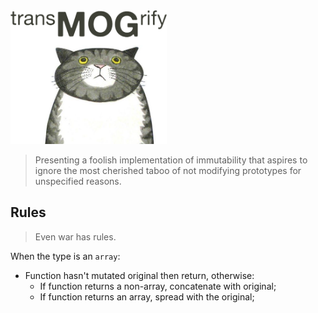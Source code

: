 <img src="media/logo.png" alt="Transmogrify" width="250" />

> Presenting a foolish implementation of immutability that aspires to ignore the most cherished taboo of not modifying prototypes for unspecified reasons.

## Rules

> Even war has rules.

When the type is an `array`:

* Function hasn't mutated original then return, otherwise:
  * If function returns a non-array, concatenate with original;
  * If function returns an array, spread with the original;
